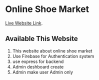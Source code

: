 # Online Shoe Market

[Live Website Link](https://newassinment.web.app/).

## Available This Website

1.  This website about online shoe market
2.  Use Firebase for Authentication system
3.  use express for backend
4.  Admin deshboard create
5.  Admin make user Admin only
